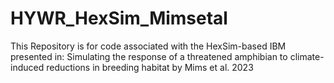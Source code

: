 # HYWR_HexSim_Mimsetal
This Repository is for code  associated with the HexSim-based IBM presented in: Simulating the response of a threatened amphibian to climate-induced reductions in breeding habitat by Mims et al. 2023
